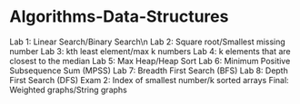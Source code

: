 # Algorithms-Data-Structures

Lab 1: Linear Search/Binary Search\n
Lab 2: Square root/Smallest missing number
Lab 3: kth least element/max k numbers
Lab 4: k elements that are closest to the median
Lab 5: Max Heap/Heap Sort
Lab 6: Minimum Positive Subsequence Sum (MPSS)
Lab 7: Breadth First Search (BFS)
Lab 8: Depth First Search (DFS)
Exam 2: Index of smallest number/k sorted arrays
Final: Weighted graphs/String graphs
